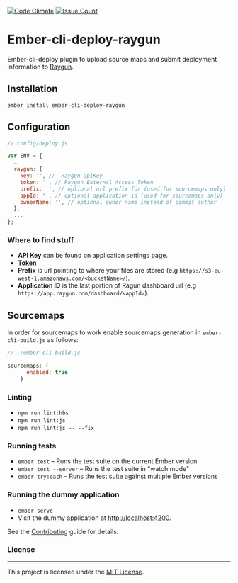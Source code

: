 [![Code Climate](https://codeclimate.com/github/aklkv/ember-cli-deploy-raygun/badges/gpa.svg)](https://codeclimate.com/github/aklkv/ember-cli-deploy-raygun)
[![Issue Count](https://codeclimate.com/github/aklkv/ember-cli-deploy-raygun/badges/issue_count.svg)](https://codeclimate.com/github/aklkv/ember-cli-deploy-raygun)
# Ember-cli-deploy-raygun

Ember-cli-deploy plugin to upload source maps and submit deployment information to [Raygun](http://raygun.com).


## Installation

`ember install ember-cli-deploy-raygun`

## Configuration

```javascript
// config/deploy.js

var ENV = {
  …
  raygun: {
    key: '', //  Raygun apiKey
    token: '', // Raygun External Access Token
    prefix: '', // optional url prefix for (used for sourcemaps only)
    appId: '', // optional application id (used for sourcemaps only)
    ownerName: '', // optional owner name instead of commit author
  },
  ...
};

```

### Where to find stuff

- **API Key** can be found on application settings page.
- [**Token**](https://raygun.com/docs/workflow/external-access-token)
- **Prefix** is url pointing to where your files are stored (e.g `https://s3-eu-west-1.amazonaws.com/<bucketName>/`).
- **Application ID** is the last portion of Ragun dashboard url (e.g `https://app.raygun.com/dashboard/<appId>`).

## Sourcemaps

In order for sourcemaps to work enable sourcemaps generation in `ember-cli-build.js` as follows:

```javascript
// ./ember-cli-build.js

sourcemaps: {
      enabled: true
    }

```
### Linting

- `npm run lint:hbs`
- `npm run lint:js`
- `npm run lint:js -- --fix`

### Running tests

- `ember test` – Runs the test suite on the current Ember version
- `ember test --server` – Runs the test suite in "watch mode"
- `ember try:each` – Runs the test suite against multiple Ember versions

### Running the dummy application

- `ember serve`
- Visit the dummy application at [http://localhost:4200](http://localhost:4200).



See the [Contributing](CONTRIBUTING.md) guide for details.

### License
------------------------------------------------------------------------------

This project is licensed under the [MIT License](LICENSE.md).
